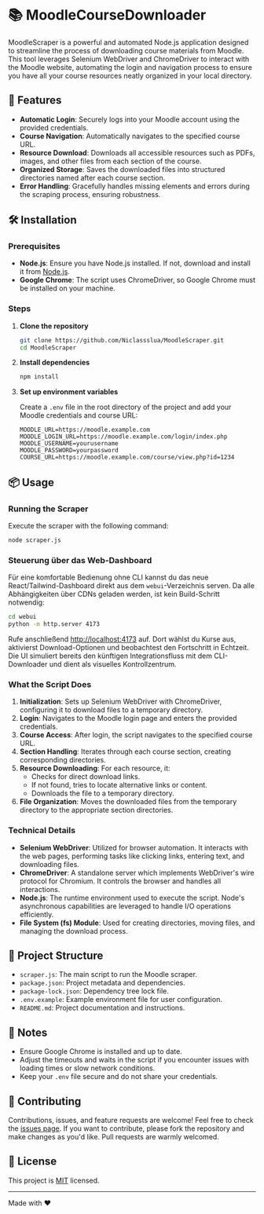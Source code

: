 # 📚 MoodleCourseDownloader

MoodleScraper is a powerful and automated Node.js application designed to streamline the process of downloading course materials from Moodle. This tool leverages Selenium WebDriver and ChromeDriver to interact with the Moodle website, automating the login and navigation process to ensure you have all your course resources neatly organized in your local directory.

## 🚀 Features

- **Automatic Login**: Securely logs into your Moodle account using the provided credentials.
- **Course Navigation**: Automatically navigates to the specified course URL.
- **Resource Download**: Downloads all accessible resources such as PDFs, images, and other files from each section of the course.
- **Organized Storage**: Saves the downloaded files into structured directories named after each course section.
- **Error Handling**: Gracefully handles missing elements and errors during the scraping process, ensuring robustness.

## 🛠 Installation

### Prerequisites

- **Node.js**: Ensure you have Node.js installed. If not, download and install it from [Node.js](https://nodejs.org/).
- **Google Chrome**: The script uses ChromeDriver, so Google Chrome must be installed on your machine.

### Steps

1. **Clone the repository**

    ```sh
    git clone https://github.com/Niclassslua/MoodleScraper.git
    cd MoodleScraper
    ```

2. **Install dependencies**

    ```sh
    npm install
    ```

3. **Set up environment variables**

    Create a `.env` file in the root directory of the project and add your Moodle credentials and course URL:

    ```env
    MOODLE_URL=https://moodle.example.com
    MOODLE_LOGIN_URL=https://moodle.example.com/login/index.php
    MOODLE_USERNAME=yourusername
    MOODLE_PASSWORD=yourpassword
    COURSE_URL=https://moodle.example.com/course/view.php?id=1234
    ```

## 📦 Usage

### Running the Scraper

Execute the scraper with the following command:

```sh
node scraper.js
```

### Steuerung über das Web-Dashboard

Für eine komfortable Bedienung ohne CLI kannst du das neue React/Tailwind-Dashboard direkt aus dem `webui`-Verzeichnis serven. Da alle Abhängigkeiten über CDNs geladen werden, ist kein Build-Schritt notwendig:

```sh
cd webui
python -m http.server 4173
```

Rufe anschließend [http://localhost:4173](http://localhost:4173) auf. Dort wählst du Kurse aus, aktivierst
Download-Optionen und beobachtest den Fortschritt in Echtzeit. Die UI simuliert bereits den künftigen Integrationsfluss mit dem
CLI-Downloader und dient als visuelles Kontrollzentrum.

### What the Script Does

1. **Initialization**: Sets up Selenium WebDriver with ChromeDriver, configuring it to download files to a temporary directory.
2. **Login**: Navigates to the Moodle login page and enters the provided credentials.
3. **Course Access**: After login, the script navigates to the specified course URL.
4. **Section Handling**: Iterates through each course section, creating corresponding directories.
5. **Resource Downloading**: For each resource, it:
   - Checks for direct download links.
   - If not found, tries to locate alternative links or content.
   - Downloads the file to a temporary directory.
6. **File Organization**: Moves the downloaded files from the temporary directory to the appropriate section directories.

### Technical Details

- **Selenium WebDriver**: Utilized for browser automation. It interacts with the web pages, performing tasks like clicking links, entering text, and downloading files.
- **ChromeDriver**: A standalone server which implements WebDriver's wire protocol for Chromium. It controls the browser and handles all interactions.
- **Node.js**: The runtime environment used to execute the script. Node's asynchronous capabilities are leveraged to handle I/O operations efficiently.
- **File System (fs) Module**: Used for creating directories, moving files, and managing the download process.

## 📁 Project Structure

- `scraper.js`: The main script to run the Moodle scraper.
- `package.json`: Project metadata and dependencies.
- `package-lock.json`: Dependency tree lock file.
- `.env.example`: Example environment file for user configuration.
- `README.md`: Project documentation and instructions.

## 📝 Notes

- Ensure Google Chrome is installed and up to date.
- Adjust the timeouts and waits in the script if you encounter issues with loading times or slow network conditions.
- Keep your `.env` file secure and do not share your credentials.

## 🤝 Contributing

Contributions, issues, and feature requests are welcome! Feel free to check the [issues page](https://github.com/Niclassslua/MoodleCourseDownloader/issues). If you want to contribute, please fork the repository and make changes as you'd like. Pull requests are warmly welcomed.

## 📜 License

This project is [MIT](https://opensource.org/licenses/MIT) licensed.

---

Made with ❤️
